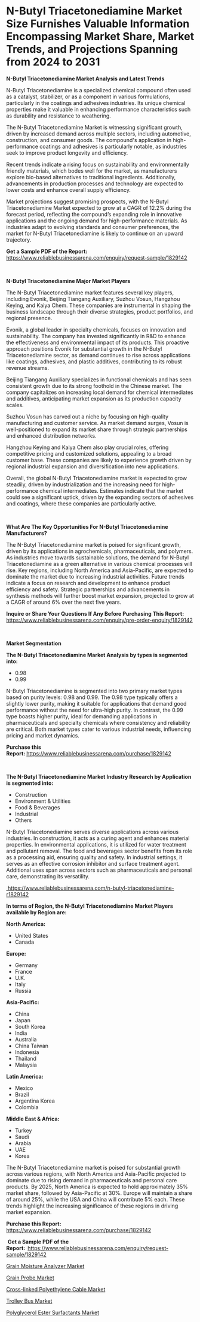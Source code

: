 <p><h1>N-Butyl Triacetonediamine Market Size Furnishes Valuable Information Encompassing Market Share, Market Trends, and Projections Spanning from 2024 to 2031</h1></p><p><strong>N-Butyl Triacetonediamine Market Analysis and Latest Trends</strong></p>
<p><p>N-Butyl Triacetonediamine is a specialized chemical compound often used as a catalyst, stabilizer, or as a component in various formulations, particularly in the coatings and adhesives industries. Its unique chemical properties make it valuable in enhancing performance characteristics such as durability and resistance to weathering.</p><p>The N-Butyl Triacetonediamine Market is witnessing significant growth, driven by increased demand across multiple sectors, including automotive, construction, and consumer goods. The compound's application in high-performance coatings and adhesives is particularly notable, as industries seek to improve product longevity and efficiency. </p><p>Recent trends indicate a rising focus on sustainability and environmentally friendly materials, which bodes well for the market, as manufacturers explore bio-based alternatives to traditional ingredients. Additionally, advancements in production processes and technology are expected to lower costs and enhance overall supply efficiency.</p><p>Market projections suggest promising prospects, with the N-Butyl Triacetonediamine Market expected to grow at a CAGR of 12.2% during the forecast period, reflecting the compound’s expanding role in innovative applications and the ongoing demand for high-performance materials. As industries adapt to evolving standards and consumer preferences, the market for N-Butyl Triacetonediamine is likely to continue on an upward trajectory.</p></p>
<p><strong>Get a Sample PDF of the Report:&nbsp;</strong> <a href="https://www.reliablebusinessarena.com/enquiry/request-sample/1829142?utm_campaign=1347&utm_medium=2&utm_source=Github&utm_content=ia&utm_term=15102024&utm_id=n-butyl-triacetonediamine">https://www.reliablebusinessarena.com/enquiry/request-sample/1829142</a></p>
<p>&nbsp;</p>
<p><strong>N-Butyl Triacetonediamine Major Market Players</strong></p>
<p><p>The N-Butyl Triacetonediamine market features several key players, including Evonik, Beijing Tiangang Auxiliary, Suzhou Vosun, Hangzhou Keying, and Kaiya Chem. These companies are instrumental in shaping the business landscape through their diverse strategies, product portfolios, and regional presence.</p><p>Evonik, a global leader in specialty chemicals, focuses on innovation and sustainability. The company has invested significantly in R&D to enhance the effectiveness and environmental impact of its products. This proactive approach positions Evonik for substantial growth in the N-Butyl Triacetonediamine sector, as demand continues to rise across applications like coatings, adhesives, and plastic additives, contributing to its robust revenue streams.</p><p>Beijing Tiangang Auxiliary specializes in functional chemicals and has seen consistent growth due to its strong foothold in the Chinese market. The company capitalizes on increasing local demand for chemical intermediates and additives, anticipating market expansion as its production capacity scales.</p><p>Suzhou Vosun has carved out a niche by focusing on high-quality manufacturing and customer service. As market demand surges, Vosun is well-positioned to expand its market share through strategic partnerships and enhanced distribution networks.</p><p>Hangzhou Keying and Kaiya Chem also play crucial roles, offering competitive pricing and customized solutions, appealing to a broad customer base. These companies are likely to experience growth driven by regional industrial expansion and diversification into new applications.</p><p>Overall, the global N-Butyl Triacetonediamine market is expected to grow steadily, driven by industrialization and the increasing need for high-performance chemical intermediates. Estimates indicate that the market could see a significant uptick, driven by the expanding sectors of adhesives and coatings, where these companies are particularly active.</p></p>
<p>&nbsp;</p>
<p><strong>What Are The Key Opportunities For N-Butyl Triacetonediamine Manufacturers?</strong></p>
<p><p>The N-Butyl Triacetonediamine market is poised for significant growth, driven by its applications in agrochemicals, pharmaceuticals, and polymers. As industries move towards sustainable solutions, the demand for N-Butyl Triacetonediamine as a green alternative in various chemical processes will rise. Key regions, including North America and Asia-Pacific, are expected to dominate the market due to increasing industrial activities. Future trends indicate a focus on research and development to enhance product efficiency and safety. Strategic partnerships and advancements in synthesis methods will further boost market expansion, projected to grow at a CAGR of around 6% over the next five years.</p></p>
<p><strong>Inquire or Share Your Questions If Any Before Purchasing This Report:</strong> <a href="https://www.reliablebusinessarena.com/enquiry/pre-order-enquiry/1829142?utm_campaign=1347&utm_medium=2&utm_source=Github&utm_content=ia&utm_term=15102024&utm_id=n-butyl-triacetonediamine">https://www.reliablebusinessarena.com/enquiry/pre-order-enquiry/1829142</a></p>
<p>&nbsp;</p>
<p><strong>Market Segmentation</strong></p>
<p><strong>The N-Butyl Triacetonediamine Market Analysis by types is segmented into:</strong></p>
<p><ul><li>0.98</li><li>0.99</li></ul></p>
<p><p>N-Butyl Triacetonediamine is segmented into two primary market types based on purity levels: 0.98 and 0.99. The 0.98 type typically offers a slightly lower purity, making it suitable for applications that demand good performance without the need for ultra-high purity. In contrast, the 0.99 type boasts higher purity, ideal for demanding applications in pharmaceuticals and specialty chemicals where consistency and reliability are critical. Both market types cater to various industrial needs, influencing pricing and market dynamics.</p></p>
<p><strong>Purchase this Report:&nbsp;</strong><a href="https://www.reliablebusinessarena.com/purchase/1829142?utm_campaign=1347&utm_medium=2&utm_source=Github&utm_content=ia&utm_term=15102024&utm_id=n-butyl-triacetonediamine">https://www.reliablebusinessarena.com/purchase/1829142</a></p>
<p>&nbsp;</p>
<p><strong>The N-Butyl Triacetonediamine Market Industry Research by Application is segmented into:</strong></p>
<p><ul><li>Construction</li><li>Environment & Utilities</li><li>Food & Beverages</li><li>Industrial</li><li>Others</li></ul></p>
<p><p>N-Butyl Triacetonediamine serves diverse applications across various industries. In construction, it acts as a curing agent and enhances material properties. In environmental applications, it is utilized for water treatment and pollutant removal. The food and beverages sector benefits from its role as a processing aid, ensuring quality and safety. In industrial settings, it serves as an effective corrosion inhibitor and surface treatment agent. Additional uses span across sectors such as pharmaceuticals and personal care, demonstrating its versatility.</p></p>
<p><a href="https://www.reliablebusinessarena.com/n-butyl-triacetonediamine-r1829142?utm_campaign=1347&utm_medium=2&utm_source=Github&utm_content=ia&utm_term=15102024&utm_id=n-butyl-triacetonediamine">&nbsp;https://www.reliablebusinessarena.com/n-butyl-triacetonediamine-r1829142</a></p>
<p><strong>In terms of Region, the N-Butyl Triacetonediamine Market Players available by Region are:</strong></p>
<p>
    <p> <strong> North America: </strong>
        <ul>
            <li>United States</li>
            <li>Canada</li>
        </ul>
        </p> 
    <p> <strong> Europe: </strong>
        <ul>
            <li>Germany</li>
            <li>France</li>
            <li>U.K.</li>
            <li>Italy</li>
            <li>Russia</li>
        </ul>
        </p> 
    <p> <strong> Asia-Pacific: </strong>
        <ul>
            <li>China</li>
            <li>Japan</li>
            <li>South Korea</li>
            <li>India</li>
            <li>Australia</li>
            <li>China Taiwan</li>
            <li>Indonesia</li>
            <li>Thailand</li>
            <li>Malaysia</li>
        </ul>
        </p> 
    <p> <strong> Latin America: </strong>
        <ul>
            <li>Mexico</li>
            <li>Brazil</li>
            <li>Argentina Korea</li>
            <li>Colombia</li>
        </ul>
        </p> 
    <p> <strong> Middle East & Africa: </strong>
        <ul>
            <li>Turkey</li>
            <li>Saudi</li>
            <li>Arabia</li>
            <li>UAE</li>
            <li>Korea</li>
        </ul>
    </p>
    </p>
<p><p>The N-Butyl Triacetonediamine market is poised for substantial growth across various regions, with North America and Asia-Pacific projected to dominate due to rising demand in pharmaceuticals and personal care products. By 2025, North America is expected to hold approximately 35% market share, followed by Asia-Pacific at 30%. Europe will maintain a share of around 25%, while the USA and China will contribute 5% each. These trends highlight the increasing significance of these regions in driving market expansion.</p></p>
<p><strong>Purchase this Report: </strong><a href="https://www.reliablebusinessarena.com/purchase/1829142?utm_campaign=1347&utm_medium=2&utm_source=Github&utm_content=ia&utm_term=15102024&utm_id=n-butyl-triacetonediamine">https://www.reliablebusinessarena.com/purchase/1829142</a></p>
<p>&nbsp;<strong>Get a Sample PDF of the Report:&nbsp;&nbsp;</strong><a href="https://www.reliablebusinessarena.com/enquiry/request-sample/1829142?utm_campaign=1347&utm_medium=2&utm_source=Github&utm_content=ia&utm_term=15102024&utm_id=n-butyl-triacetonediamine">https://www.reliablebusinessarena.com/enquiry/request-sample/1829142</a></p>
<p><strong></strong></p>
<p><p><a href="https://www.linkedin.com/pulse/driving-forces-global-grain-moisture-analyzer-market-trends-applications-ygy4e?utm_campaign=1347&utm_medium=2&utm_source=Github&utm_content=ia&utm_term=15102024&utm_id=n-butyl-triacetonediamine">Grain Moisture Analyzer Market</a></p><p><a href="https://www.linkedin.com/pulse/insights-grain-probe-industry-market-financial-status-size-revenue-fdi4e?utm_campaign=1347&utm_medium=2&utm_source=Github&utm_content=ia&utm_term=15102024&utm_id=n-butyl-triacetonediamine">Grain Probe Market</a></p><p><a href="https://github.com/loree7bmunk/Market-Research-Report-List-1/blob/main/cross-linked-polyethylene-cable-market.md?utm_campaign=1347&utm_medium=2&utm_source=Github&utm_content=ia&utm_term=15102024&utm_id=n-butyl-triacetonediamine">Cross-linked Polyethylene Cable Market</a></p><p><a href="https://www.linkedin.com/pulse/trolley-bus-market-outlook-current-assessment-future-hpgte?utm_campaign=1347&utm_medium=2&utm_source=Github&utm_content=ia&utm_term=15102024&utm_id=n-butyl-triacetonediamine">Trolley Bus Market</a></p><p><a href="https://github.com/deshawnj39lau/Market-Research-Report-List-1/blob/main/polyglycerol-ester-surfactants-market.md?utm_campaign=1347&utm_medium=2&utm_source=Github&utm_content=ia&utm_term=15102024&utm_id=n-butyl-triacetonediamine">Polyglycerol Ester Surfactants Market</a></p></p>